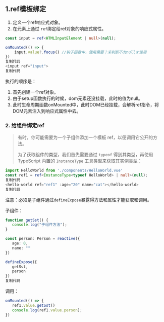 ## 1.ref模板绑定

1. 定义一个ref响应式对象。
2. 在元素上通过 `ref`绑定给ref对象的响应式属性。

```ts
const input = ref<HTMLInputElement | null>(null);

onMounted(() => {
    input.value?.focus() //钩子函数中，使用需要？来判断不为null才使用
})
复制代码
<input ref="input">
复制代码
```

执行的顺序是：

1. 首先创建一个ref对象。
2. 由于setup函数执行的时候，dom元素还没挂载，此时的值为null。
3. 此时生命周期函数onMounted中，此时DOM已经挂载，会解析ref指令，将DOM元素注入到响应式属性中去。

### 2. 给组件绑定ref

> 有时，你可能需要为一个子组件添加一个模板 ref，以便调用它公开的方法。
>
> 为了获取组件的类型，我们首先需要通过 `typeof` 得到其类型，再使用 TypeScript 内置的 `InstanceType` 工具类型来获取其实例类型：

```ts
import HelloWorld from './components/HelloWorld.vue'
const ref1 = ref<InstanceType<typeof HelloWorld> | null>(null);
复制代码
<hello-world ref="ref1" :age="20" name="cat"></hello-world>
复制代码
```

注意：必须是子组件通过`defineExpose`暴露得方法和属性才能获取和调用。

子组件：

```ts
function getSst() {
   console.log("子组件方法");
}

const person: Person = reactive({
   age: 0,
   name: ""
})

defineExpose({
   getSst,
   person
})
复制代码
```

调用：

```ts
onMounted(() => {
   ref1.value.getSst()
   console.log(ref1.value.person);
})
```

